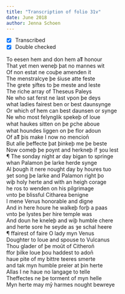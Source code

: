 ```yaml
---
title: "Transcription of folio 31v"
date: June 2018
author: Jenna Schoen
---
```

- [X] Transcribed
- [x] Double checked

To eesen hem and don hem aỻ honour  
That yet men weneþ þat no mannes wit  
Of non estat ne couþe amenden it  
The menstralcye þe s̉iuse atte feste  
The grete ȝiftes to þe meste and leste  
The riche array of Theseus Paleys  
Ne who sat ferst ne last vpon þe deys  
what ladies fairest ben or best daunsynge  
Or which of hem can best daunsen or synge  
Ne who most felynglik spekeþ of loue  
what haukes sitten on þe ꝑche aboue  
what houndes liggen on þe flor adoun   
Of aỻ þis make I now no mencion̄  
But alle þeffecte þat þinkeþ me þe beste  
Now comeþ þe poynt and herkneþ if ȝou lest  
¶ The sonday night ar day bigan to springe  
whan Palamon þe larke herde synge  
Al þough it nere nought day by houres tuo  
ȝet song þe larke and Palamon right þo  
wiþ holy herte and with an heigh corage  
he ros to wenden on his pilgrimage  
vnto þe blissful Citharea benigne  
I mene Venus honorable and digne  
And in here houre he walkeþ forþ a paas  
vnto þe lystes þer hire temple was  
And doun he kneleþ and wiþ humble chere  
and herte sore he seyde as ȝe schal heere  
¶ ffairest of faire O lady myn Venus  
Doughter to Ioue and spouse to Vulcanus  
Thou glader of þe moūt of Citheron̄  
ffor þilke loue þou haddest to adon̄  
haue pite of my bittre teeres smerte  
and tak myn humble preier at þin herte  
Allas I ne haue no langage to telle  
Theffectes ne þe torment of myn helle  
Myn herte may mȳ harmes nought bewreye   
